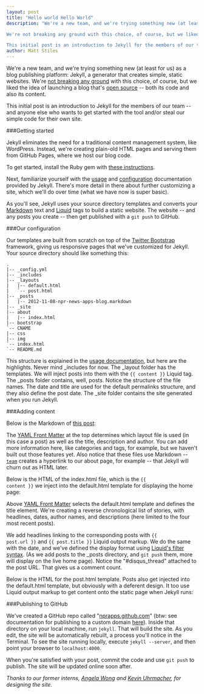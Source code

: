 ```yaml
---
layout: post
title: "Hello world Hello World"
description: "We're a new team, and we're trying something new (at least for us) as a blog publishing platform: Jekyll, a generator that creates simple, static websites. <br><br>

We're not breaking any ground with this choice, of course, but we liked the idea of launching a blog that's open source — both its code and also its content.<br><br>

This initial post is an introduction to Jekyll for the members of our team -- and anyone else who wants to get started with the tool and/or steal our simple code for their own site."
author: Matt Stiles
---
```

We're a new team, and we're trying something new (at least for us) as a blog publishing platform: Jekyll, a generator that creates simple, static websites. We're [not breaking any ground](http://developmentseed.org/blog/2011/09/09/jekyll-github-pages/) with this choice, of course, but we liked the idea of launching a blog that's [open source](http://github.com/nprapps/nprapps.github.com) -- both its code and also its content. 

This initial post is an introduction to Jekyll for the members of our team -- and anyone else who wants to get started with the tool and/or steal our simple code for their own site. 

###Getting started

Jekyll eliminates the need for a traditional content management system, like WordPress. Instead, we're creating plain-old HTML pages and serving them from GitHub Pages, where we host our blog code.

To get started, install the Ruby gem with [these instructions](https://github.com/mojombo/jekyll/wiki/install). 

Next, familiarize yourself with the [usage](https://github.com/mojombo/jekyll/wiki/Usage) and [configuration](https://github.com/mojombo/jekyll/wiki/Configuration) documentation provided by Jekyll. There's more detail in there about further customizing a site, which we'll do over time (what we have now is super basic). 

As you'll see, Jekyll uses your source directory templates and converts your [Markdown](http://daringfireball.net/projects/markdown/syntax) text and [Liquid](https://github.com/Shopify/liquid/wiki/Liquid-for-Designers) tags to build a static website. The website -- and any posts you create -- then get published with a <code>git push</code> to GitHub.

###Our configuration

Our templates are built from scratch on top of the [Twitter Bootstrap](http://twitter.github.com/bootstrap/) framework, giving us responsive pages that we've customized for Jekyll. Your source directory should like something this:

	.
	|-- _config.yml
	|-- _includes
	|-- _layouts
	|   |-- default.html
	|   `-- post.html
	|-- _posts
	|   |-- 2012-11-08-npr-news-apps-blog.markdown
	|-- _site
	|-- about
	|   |-- index.html
	|-- bootstrap
	`-- CNAME
	|-- css
	|-- img
	`-- index.html
	`-- README.md

This structure is explained in the [usage documentation](https://github.com/mojombo/jekyll/wiki/Usage), but here are the highlights. Never mind &#95;includes for now. The &#95;layout folder has the templates. We will inject posts into them with the <code>&#123;&#123; content &#125;&#125;</code> Liquid tag. The &#95;posts folder contains, well, posts. Notice the structure of the file names. The date and title are used for the default permalinks structure, and they also define the post date. The &#95;site folder contains the site generated when you run Jekyll.

###Adding content

Below is the Markdown of [this post](http://blog.apps.npr.org/2012/11/08/npr-news-apps-blog.html): 

<script src="https://gist.github.com/3745792.js?file=post">
</script> 

The [YAML Front Matter](http://github.com/mojombo/jekyll/wiki/YAML-Front-Matter) at the top determines which layout file is used (in this case a post) as well as the title, description and author. You can add more information here, like categories and tags, for example, but we haven't built out those features yet. Also notice that these files use Markdown -- <code>[team](/about/)</code> creates a hyperlink to our about page, for example -- that Jekyll will churn out as HTML later.

Below is the HTML of the index.html file, which is the <code>&#123;&#123; content &#125;&#125;</code> we inject into the default.html template for displaying the home page:

<script src="https://gist.github.com/3745411.js?file=index.html">
</script>

Above [YAML Front Matter](http://github.com/mojombo/jekyll/wiki/YAML-Front-Matter) selects the default.html template and defines the title element. We're creating a reverse chronological list of stories, with headlines, dates, author names, and descriptions (here limited to the four most recent posts).

We add headlines linking to the corresponding posts with <code>&#123;&#123; post.url &#125;&#125;</code> and <code>&#123;&#123; post.title &#125;&#125;</code> Liquid output markup. We do the same with the date, and we've defined the display format using [Liquid's filter syntax](http://liquid.rubyforge.org/classes/Liquid/StandardFilters.html#M000012). (As we add posts to the &#95;posts directory, and <code>git push</code> them, more will display on the live home page). Notice the "#disqus_thread" attached to the post URL. That gives us a comment count. 

Below is the HTML for the post.html template. Posts also get injected into the default.html template, but obviously with a deferent design. It too use Liquid output markup to get content onto the static page when Jekyll runs: 

<script src="https://gist.github.com/3757582.js?file=post.html">
</script>

###Publishing to GitHub

We've created a GitHub repo called "[nprapps.github.com](https://github.com/nprapps/nprapps.github.com)" (btw: see documentation for publishing to a custom domain [here](https://help.github.com/articles/setting-up-a-custom-domain-with-pages)). Inside that directory on your local machine, run <code>jekyll</code>. That will build the site. As you edit, the site will be automatically rebuilt, a process you'll notice in the Terminal. To see the site running locally, execute <code>jekyll --server</code>, and then point your browser to <code>localhost:4000</code>. 

When you're satisfied with your post, commit the code and use <code>git push</code> to publish. The site will be updated online soon after.

<em>Thanks to our former interns, <a href="http://twitter.com/afwong">Angela Wong</a> and <a href="http://twitter.com/KevinUhrm">Kevin Uhrmacher</a>, for designing the site.</em> 